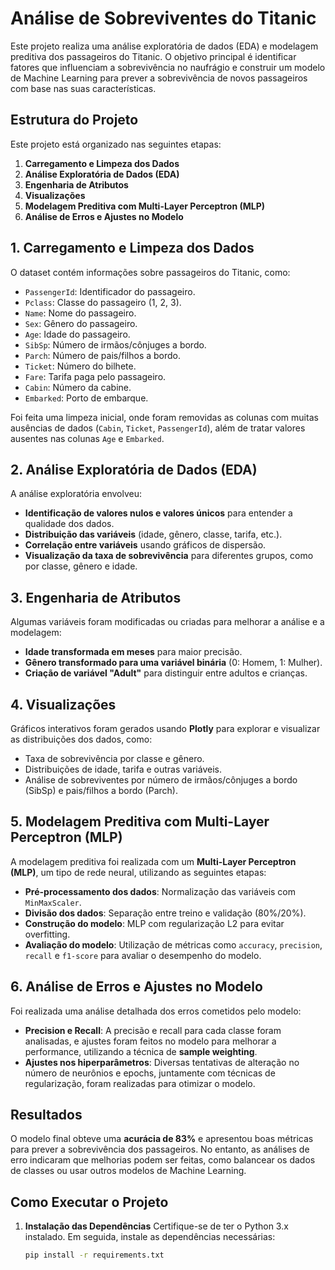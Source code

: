# Análise de Sobreviventes do Titanic

Este projeto realiza uma análise exploratória de dados (EDA) e modelagem preditiva dos passageiros do Titanic. O objetivo principal é identificar fatores que influenciam a sobrevivência no naufrágio e construir um modelo de Machine Learning para prever a sobrevivência de novos passageiros com base nas suas características.

## Estrutura do Projeto

Este projeto está organizado nas seguintes etapas:

1. **Carregamento e Limpeza dos Dados**
2. **Análise Exploratória de Dados (EDA)**
3. **Engenharia de Atributos**
4. **Visualizações**
5. **Modelagem Preditiva com Multi-Layer Perceptron (MLP)**
6. **Análise de Erros e Ajustes no Modelo**

## 1. Carregamento e Limpeza dos Dados

O dataset contém informações sobre passageiros do Titanic, como:

- `PassengerId`: Identificador do passageiro.
- `Pclass`: Classe do passageiro (1, 2, 3).
- `Name`: Nome do passageiro.
- `Sex`: Gênero do passageiro.
- `Age`: Idade do passageiro.
- `SibSp`: Número de irmãos/cônjuges a bordo.
- `Parch`: Número de pais/filhos a bordo.
- `Ticket`: Número do bilhete.
- `Fare`: Tarifa paga pelo passageiro.
- `Cabin`: Número da cabine.
- `Embarked`: Porto de embarque.

Foi feita uma limpeza inicial, onde foram removidas as colunas com muitas ausências de dados (`Cabin`, `Ticket`, `PassengerId`), além de tratar valores ausentes nas colunas `Age` e `Embarked`.

## 2. Análise Exploratória de Dados (EDA)

A análise exploratória envolveu:

- **Identificação de valores nulos e valores únicos** para entender a qualidade dos dados.
- **Distribuição das variáveis** (idade, gênero, classe, tarifa, etc.).
- **Correlação entre variáveis** usando gráficos de dispersão.
- **Visualização da taxa de sobrevivência** para diferentes grupos, como por classe, gênero e idade.

## 3. Engenharia de Atributos

Algumas variáveis foram modificadas ou criadas para melhorar a análise e a modelagem:

- **Idade transformada em meses** para maior precisão.
- **Gênero transformado para uma variável binária** (0: Homem, 1: Mulher).
- **Criação de variável "Adult"** para distinguir entre adultos e crianças.

## 4. Visualizações

Gráficos interativos foram gerados usando **Plotly** para explorar e visualizar as distribuições dos dados, como:

- Taxa de sobrevivência por classe e gênero.
- Distribuições de idade, tarifa e outras variáveis.
- Análise de sobreviventes por número de irmãos/cônjuges a bordo (SibSp) e pais/filhos a bordo (Parch).

## 5. Modelagem Preditiva com Multi-Layer Perceptron (MLP)

A modelagem preditiva foi realizada com um **Multi-Layer Perceptron (MLP)**, um tipo de rede neural, utilizando as seguintes etapas:

- **Pré-processamento dos dados**: Normalização das variáveis com `MinMaxScaler`.
- **Divisão dos dados**: Separação entre treino e validação (80%/20%).
- **Construção do modelo**: MLP com regularização L2 para evitar overfitting.
- **Avaliação do modelo**: Utilização de métricas como `accuracy`, `precision`, `recall` e `f1-score` para avaliar o desempenho do modelo.

## 6. Análise de Erros e Ajustes no Modelo

Foi realizada uma análise detalhada dos erros cometidos pelo modelo:

- **Precision e Recall**: A precisão e recall para cada classe foram analisadas, e ajustes foram feitos no modelo para melhorar a performance, utilizando a técnica de **sample weighting**.
- **Ajustes nos hiperparâmetros**: Diversas tentativas de alteração no número de neurônios e epochs, juntamente com técnicas de regularização, foram realizadas para otimizar o modelo.

## Resultados

O modelo final obteve uma **acurácia de 83%** e apresentou boas métricas para prever a sobrevivência dos passageiros. No entanto, as análises de erro indicaram que melhorias podem ser feitas, como balancear os dados de classes ou usar outros modelos de Machine Learning.

## Como Executar o Projeto

1. **Instalação das Dependências**
   Certifique-se de ter o Python 3.x instalado. Em seguida, instale as dependências necessárias:

   ```bash
   pip install -r requirements.txt

